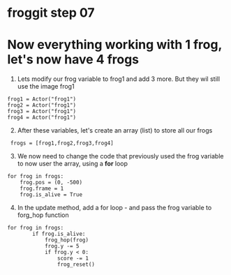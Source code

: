 # froggit step 07

# Now everything working with 1 frog, let's now have 4 frogs
  
1. Lets modify our frog variable to frog1 and add 3 more. But they wil still use the image frog1 
```
frog1 = Actor("frog1")
frog2 = Actor("frog1")
frog3 = Actor("frog1")
frog4 = Actor("frog1")
```
2. After these variables, let's create an array (list) to store all our frogs
```
 frogs = [frog1,frog2,frog3,frog4]
```
3. We now need to change the code that previously used the frog variable to now user the array, using a **for** loop 
```
for frog in frogs:
    frog.pos = (0, -500)
    frog.frame = 1
    frog.is_alive = True
```
4. In the update method, add a for loop - and pass the frog variable to forg_hop function
```
for frog in frogs:
        if frog.is_alive:
            frog_hop(frog)
            frog.y -= 5
            if frog.y < 0:
                score -= 1
                frog_reset()
```



